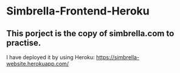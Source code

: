 # Simbrella-Frontend-Heroku
## This porject is the copy of simbrella.com to practise.
I have deployed it by using Heroku: https://simbrella-website.herokuapp.com/